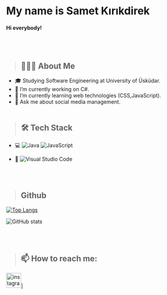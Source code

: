 # My name is **Samet Kırıkdirek**
#### Hi everybody!
<br><br/>
> ## 👨🏻‍💻 About Me
- 🎓 Studying Software Engineering at University of Üsküdar.
- 🔭 I’m currently working on C#.
- 🌱 I’m currently learning web technologies (CSS,JavaScript).
- 💬 Ask me about social media management.
<br><br/>
> ## 🛠 Tech Stack
- 💻
  ![Java](https://img.shields.io/badge/-Java-333333?style=flat)
  ![JavaScript](https://img.shields.io/badge/-JavaScript-333333?style=flat&logo=javascript)

- 🔧
  ![Visual Studio Code](https://img.shields.io/badge/-Visual%20Studio%20Code-333333?style=flat&logo=visual-studio-code&logoColor=007ACC)
  
<br><br/>
> ## Github
[![Top Langs](https://github-readme-stats.vercel.app/api/top-langs/?username=ahmetkadiraktas)](https://github.com/anuraghazra/github-readme-stats)

![GitHub stats](https://github-readme-stats.vercel.app/api?username=ahmetkadiraktas&show_icons=true)  

<br><br/>
> ## 📫 How to reach me:
[<img src='https://cdn.jsdelivr.net/npm/simple-icons@3.0.1/icons/instagram.svg' alt='instagram' height='40'>](https://www.instagram.com/sametkirikdirek/)]
